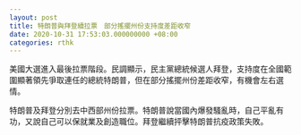 ```yaml
---
layout: post
title: 特朗普與拜登續拉票　部分搖擺州份支持度差距收窄
date: 2020-10-31 17:53:03.000000000 +08:00
categories: rthk
---
```


美國大選進入最後拉票階段。民調顯示，民主黨總統候選人拜登，支持度在全國範圍顯著領先爭取連任的總統特朗普，但在部分搖擺州份差距收窄，有機會左右選情。

特朗普及拜登分別去中西部州份拉票。特朗普說當國內爆發騷亂時，自己平亂有功，又說自己可以保就業及創造職位。拜登繼續抨擊特朗普抗疫政策失敗。
